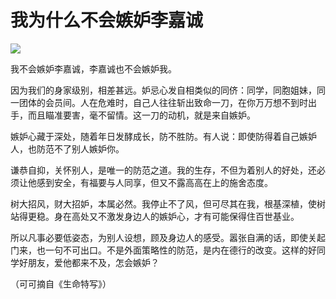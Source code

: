 # 我为什么不会嫉妒李嘉诚

![](http://www.yilinzazhi.com/images/yili/yili201313/yili20131383-1-l.jpg)

我不会嫉妒李嘉诚，李嘉诚也不会嫉妒我。 

因为我们的身家级别，相差甚远。妒忌心发自相类似的同侪：同学，同胞姐妹，同一团体的会员间。人在危难时，自己人往往斩出致命一刀，在你万万想不到时出手，而且瞄准要害，毫不留情。这一刀的动机，就是来自嫉妒。 

嫉妒心藏于深处，随着年日发酵成长，防不胜防。有人说：即使防得着自己嫉妒人，也防范不了别人嫉妒你。 

谦恭自抑，关怀别人，是唯一的防范之道。我的生存，不但为着别人的好处，还必须让他感到安全，有福要与人同享，但又不露高高在上的施舍态度。 

树大招风，财大招妒，本属必然。我停止不了风，但可尽其在我，根基深植，使树站得更稳。身在高处又不激发身边人的嫉妒心，才有可能保得住百世基业。 

所以凡事必要低姿态，为别人设想，顾及身边人的感受。嚣张自满的话，即使关起门来，也一句不可出口。不是外面策略性的防范，是内在德行的改变。这样的好同学好朋友，爱他都来不及，怎会嫉妒？ 

（可可摘自《生命特写》）